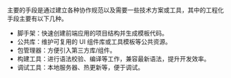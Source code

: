 主要的手段是通过建立各种协作规范以及需要一些技术方案或工具，其中的工程化手段主要有以下几种。

* 脚手架：快速创建前端应用的项目结构并生成模板代码。
* 公共库：维护可复用的 UI 组件库或工具模板等公共资源。
* 包管理器：方便引入第三方库/组件。
* 构建工具：进行语法校验、编译等工作，兼容最新语法，提升开发效率。
* 调试工具：本地服务器、热更新等，便于调试。